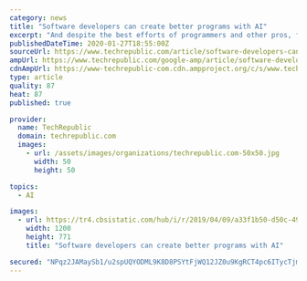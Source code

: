 ```yaml
---
category: news
title: "Software developers can create better programs with AI"
excerpt: "And despite the best efforts of programmers and other pros, finished applications can be hampered by bugs. One factor that can alleviate some of these obstacles is artificial intelligence (AI), according to a new report from Deloitte. SEE: Managing AI and ML in the enterprise 2019: Tech leaders expect more difficulty than previous IT projects ..."
publishedDateTime: 2020-01-27T18:55:00Z
sourceUrl: https://www.techrepublic.com/article/software-developers-can-create-better-programs-with-ai/
ampUrl: https://www.techrepublic.com/google-amp/article/software-developers-can-create-better-programs-with-ai/
cdnAmpUrl: https://www-techrepublic-com.cdn.ampproject.org/c/s/www.techrepublic.com/google-amp/article/software-developers-can-create-better-programs-with-ai/
type: article
quality: 87
heat: 87
published: true

provider:
  name: TechRepublic
  domain: techrepublic.com
  images:
    - url: /assets/images/organizations/techrepublic.com-50x50.jpg
      width: 50
      height: 50

topics:
  - AI

images:
  - url: https://tr4.cbsistatic.com/hub/i/r/2019/04/09/a33f1b50-d50c-49b6-982d-0a7075fb78e8/resize/1200x/cd334e92d3b4e6c98d332bc696ea00b2/istock-904420104-1.jpg
    width: 1200
    height: 771
    title: "Software developers can create better programs with AI"

secured: "NPqz2JAMaySb1/u2spUQYODML9K8D8PSYtFjWQ12JZ0u9KgRCT4pc6ITycTjm8mwmDqZW85dDq8yzz5DghyiKQYZqbALKAL5qFykZU/hlHy4WUjEYdMfDekGiCAkxJ39Hp0phKIwf2YyvDsO4NUSkawWiSHmzZyo8EukW4IWugE75RFpKum97g9XM+FPwMygdCkVb7FIJDi7j23WVfO85mn5RAX69mb8hw/eN503SFyEqfLlbIrKuK3wTaNcEqcKy4U/GSj6G576dsdhLTOFUSF/yi8JhRby2/DwweExCnrmYZHzypDWxjuifFoOYszB;3omXy4LzvShY/12KQgJGZw=="
---
```


